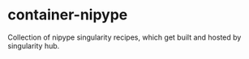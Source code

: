 # container-nipype

Collection of nipype singularity recipes, which get built and hosted by singularity hub.
